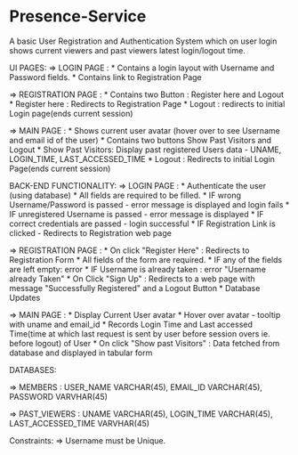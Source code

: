 # Presence-Service
A basic User Registration and Authentication System which on user login shows current viewers and past viewers latest login/logout time.


UI PAGES:
=> LOGIN PAGE : * Contains a login layout with Username and Password fields.
                * Contains link to Registration Page

=> REGISTRATION PAGE :  * Contains two Button : Register here and Logout 
                        * Register here : Redirects to Registration Page
                        * Logout : redirects to initial Login page(ends current session)
                        
=> MAIN PAGE : * Shows current user avatar (hover over to see Username and email id of the user)
               * Contains two buttons Show Past Visitors and Logout
               * Show Past Visitors: Display past registered Users data - UNAME, LOGIN_TIME, LAST_ACCESSED_TIME
               * Logout : Redirects to initial Login Page(ends current session)
               
BACK-END FUNCTIONALITY:
=> LOGIN PAGE : * Authenticate the user (using database)
                * All fields are required to be filled.
                * IF wrong Username/Password is passed - error message is displayed and login fails
                * IF unregistered Username is passed - error message is displayed
                * IF correct credentials are passed - login successful
                * IF Registration Link is clicked - Redirects to Registration web page
                
=> REGISTRATION PAGE : * On click "Register Here" : Redirects to Registration Form
                       * All fields of the form are required.
                       * IF any of the fields are left empty: error 
                       * IF Username is already taken : error "Username already Taken"
                       * On Click "Sign Up" : Redirects to a web page with message "Successfully Registered" and a Logout Button
                       * Database Updates
                       
=> MAIN PAGE : * Display Current User avatar 
               * Hover over avatar - tooltip with uname and email_id
               * Records Login Time and Last accessed Time(time at which last request is sent by user before session overs ie. before logout) of User
               * On click "Show past Visitors" : Data fetched from database and displayed in tabular form
               
DATABASES:

=> MEMBERS : USER_NAME VARCHAR(45),
             EMAIL_ID  VARCHAR(45),
             PASSWORD  VARVHAR(45)

=> PAST_VIEWERS : UNAME              VARCHAR(45),
                  LOGIN_TIME         VARCHAR(45),
                  LAST_ACCESSED_TIME VARVHAR(45)
             
             
Constraints:
=> Username must be Unique.


               
